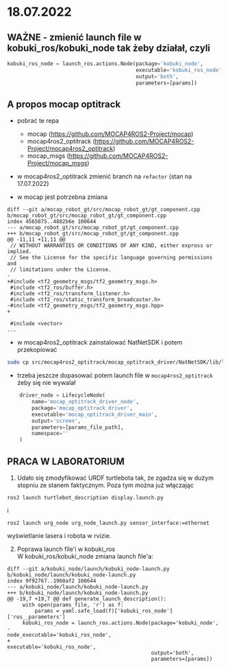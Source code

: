 # 18.07.2022

## WAŻNE - zmienić launch file w kobuki_ros/kobuki_node tak żeby działał, czyli 
```python
kobuki_ros_node = launch_ros.actions.Node(package='kobuki_node',
                                          executable='kobuki_ros_node',
                                          output='both',
                                          parameters=[params])
```

## A propos mocap optitrack
* pobrać te repa
    * mocap (https://github.com/MOCAP4ROS2-Project/mocap)
    * mocap4ros2_optitrack (https://github.com/MOCAP4ROS2-Project/mocap4ros2_optitrack)
    * mocap_msgs (https://github.com/MOCAP4ROS2-Project/mocap_msgs)

* w mocap4ros2_optitrack zmienić branch na `refactor` (stan na 17.07.2022)
* w mocap jest potrzebna zmiana
```
diff --git a/mocap_robot_gt/src/mocap_robot_gt/gt_component.cpp b/mocap_robot_gt/src/mocap_robot_gt/gt_component.cpp
index 4565875..4882b6e 100644
--- a/mocap_robot_gt/src/mocap_robot_gt/gt_component.cpp
+++ b/mocap_robot_gt/src/mocap_robot_gt/gt_component.cpp
@@ -11,11 +11,11 @@
 // WITHOUT WARRANTIES OR CONDITIONS OF ANY KIND, either express or implied.
 // See the License for the specific language governing permissions and
 // limitations under the License.
-
+#include <tf2_geometry_msgs/tf2_geometry_msgs.h>
 #include <tf2_ros/buffer.h>
 #include <tf2_ros/transform_listener.h>
 #include <tf2_ros/static_transform_broadcaster.h>
-#include <tf2_geometry_msgs/tf2_geometry_msgs.hpp>
+

 #include <vector>
...
```
* w mocap4ros2_optitrack zainstalować NatNetSDK i potem przekopiować
```bash
sudo cp src/mocap4ros2_optitrack/mocap_optitrack_driver/NatNetSDK/lib/libNatNet.so /lib
```
* trzeba jeszcze dopasować potem launch file w `mocap4ros2_optitrack` żeby się nie wywalał
```python
    driver_node = LifecycleNode(
        name='mocap_optitrack_driver_node',
        package='mocap_optitrack_driver',
        executable='mocap_optitrack_driver_main',
        output='screen',
        parameters=[params_file_path],
        namespace=''
    )
```

## PRACA W LABORATORIUM
1. Udało się zmodyfikować URDF turtlebota tak, że zgadza się w dużym stopniu ze stanem faktycznym. Poza tym można już włączając
```
ros2 launch turtlebot_description display.launch.py

```
i
```
ros2 launch urg_node urg_node_launch.py sensor_interface:=ethernet
```
wyświetlanie lasera i robota w rvizie.

2. Poprawa launch file'i w kobuki_ros    
W kobuki_ros/kobuki_node zmiana launch file'a:
```
diff --git a/kobuki_node/launch/kobuki_node-launch.py b/kobuki_node/launch/kobuki_node-launch.py
index 9f92767..1960af2 100644
--- a/kobuki_node/launch/kobuki_node-launch.py
+++ b/kobuki_node/launch/kobuki_node-launch.py
@@ -19,7 +19,7 @@ def generate_launch_description():
     with open(params_file, 'r') as f:
         params = yaml.safe_load(f)['kobuki_ros_node']['ros__parameters']
     kobuki_ros_node = launch_ros.actions.Node(package='kobuki_node',
-                                              node_executable='kobuki_ros_node',
+                                              executable='kobuki_ros_node',
                                               output='both',
                                               parameters=[params])
```
